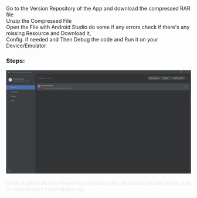 Go to the Version Repository of the App and download the compressed RAR file<br>
Unzip the Compressed File <br>
Open the File with Android Studio do some if any errors check if there's any missing Resource and Download it,<br>
Config. if needed and Then Debug the code and Run it on your Device/Emulator <br>
<h3>Steps:</h3>

![Snapshot 1](Resources/Android_Studio.png)

<div>
  <p style="color:#e6e8e3;">
Open Android Studio>New Project>(Select the Unzipped File and make sure to open Project's root directory)
  </p>
  
</div>
